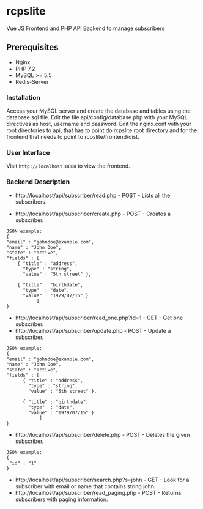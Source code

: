 # rcpslite
Vue JS Frontend and PHP API Backend to manage subscribers

## Prerequisites

- Nginx
- PHP 7.2
- MySQL >= 5.5
- Redis-Server

### Installation

Access your MySQL server and create the database and tables using the database.sql file.
Edit the file api/config/database.php with your MySQL directives as host, username and password.
Edit the nginx.conf with your root directories to api, that has to point do rcpslite root directory and for the frontend that needs to point to rcpslite/frontend/dist.

### User Interface

Visit `http://localhost:8888` to view the frontend.

### Backend Description

* http://localhost/api/subscriber/read.php - POST - Lists all the subscribers.

* http://localhost/api/subscriber/create.php - POST - Creates a subscriber.
```
JSON example:
{
"email" : "johndoe@example.com",
"name" : "John Doe",
"state" : "active",
"fields" : [
    { "title" : "address",  
      "type" : "string",
      "value" : "5th street" },

    { "title" : "birthdate",  
      "type"  : "date",
      "value" : "1979/07/15" }
           ]
}
```
* http://localhost/api/subscriber/read_one.php?id=1 - GET - Get one subscriber.
* http://localhost/api/subscriber/update.php - POST - Update a subscriber.
```
JSON example:
{
"email" : "johndoe@example.com",
"name" : "John Doe",
"state" : "active",
"fields" : [   
      { "title" : "address",  
        "type" : "string",
        "value" : "5th street" },

      { "title" : "birthdate",  
        "type"  : "date",
        "value" : "1979/07/15" }
            ]
}
```
* http://localhost/api/subscriber/delete.php - POST - Deletes the given subscriber.
```
JSON example:
{
 "id" : "1"
}
```
* http://localhost/api/subscriber/search.php?s=john - GET - Look for a subscriber with email or name that contains string john.
* http://localhost/api/subscriber/read_paging.php - POST - Returns subscribers with paging information.
